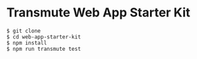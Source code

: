 # Transmute Web App Starter Kit

```
$ git clone 
$ cd web-app-starter-kit
$ npm install
$ npm run transmute test
```